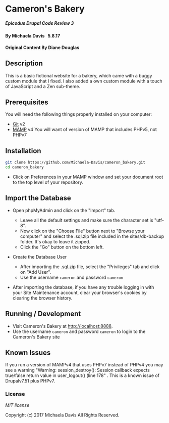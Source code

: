 # Cameron's Bakery

##### Epicodus Drupal Code Review 3

#### By Michaela Davis   &nbsp; 5.8.17
#### Original Content By Diane Douglas

## Description

This is a basic fictional website for a bakery, which came with a buggy custom module that I fixed.
I also added a own custom module with a touch of JavaScript and a Zen sub-theme.

## Prerequisites

You will need the following things properly installed on your computer:

* [Git](https://git-scm.com/) v2
* [MAMP](https://www.mamp.info/en/downloads/) v4
  You will want of version of MAMP that includes PHPv5, not PHPv7


## Installation

```bash
git clone https://github.com/Michaela-Davis/cameron_bakery.git
cd cameron_bakery
```

* Click on Preferences in your MAMP window and set your document root to the top level of your repository.


## Import the Database

* Open phpMyAdmin and click on the "Import" tab.
  * Leave all the default settings and make sure the character set is "utf-8".
  * Now click on the "Choose File" button next to "Browse your computer" and select the .sql.zip file included in the sites/db-backup folder. It's okay to leave it zipped.
  * Click the "Go" button on the bottom left.

* Create the Database User
  * After importing the .sql.zip file, select the "Privileges" tab and click on "Add User".
  * Use the username `cameron` and password `cameron`

* After importing the database, if you have any trouble logging in with your Site Maintenance account, clear your browser's cookies by clearing the browser history.


## Running / Development

* Visit Cameron's Bakery at [http://localhost:8888](http://localhost:8888).
* Use the username `cameron` and password `cameron` to login to the Cameron's Bakery site


## Known Issues
If you run a version of MAMPv4 that uses PHPv7 instead of PHPv4 you may see a warning "Warning: session_destroy(): Session callback expects true/false return value in user_logout() (line 178" .  This is a known issue of Drupalv7.51 plus PHPv7.


### License

*MIT license*


Copyright (c) 2017 Michaela Davis All Rights Reserved.
